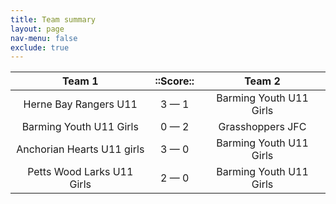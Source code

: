 ```yaml
---
title: Team summary
layout: page
nav-menu: false
exclude: true
---
```




|           Team 1           |  ::Score::  |         Team 2          |
|:--------------------------:|:-----------:|:-----------------------:|
|   Herne Bay Rangers U11    | 3 &mdash; 1 | Barming Youth U11 Girls |
|  Barming Youth U11 Girls   | 0 &mdash; 2 |    Grasshoppers JFC     |
| Anchorian Hearts U11 girls | 3 &mdash; 0 | Barming Youth U11 Girls |
| Petts Wood Larks U11 Girls | 2 &mdash; 0 | Barming Youth U11 Girls |

 <br /><br /><br />